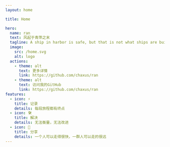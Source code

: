 ```yaml
---
layout: home

title: Home

hero:
  name: ran
  text: 风起于青萍之末
  tagline: A ship in harbor is safe, but that is not what ships are built for.
  image:
    src: /home.svg
    alt: logo
  actions:
    - theme: alt
      text: 更多详情
      link: https://github.com/chaxus/ran
    - theme: alt
      text: 访问我的GitHub
      link: https://github.com/chaxus/ran
features:
  - icon: ⚡️
    title: 记录
    details: 每段旅程都有终点
  - icon: 🛠️
    title: 解决
    details: 无法衡量，无法改进
  - icon: 🖖
    title: 分享
    details: 一个人可以走得很快，一群人可以走的很远
---
```

